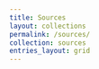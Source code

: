 ```yaml
---
title: Sources
layout: collections
permalink: /sources/
collection: sources
entries_layout: grid
---
```

